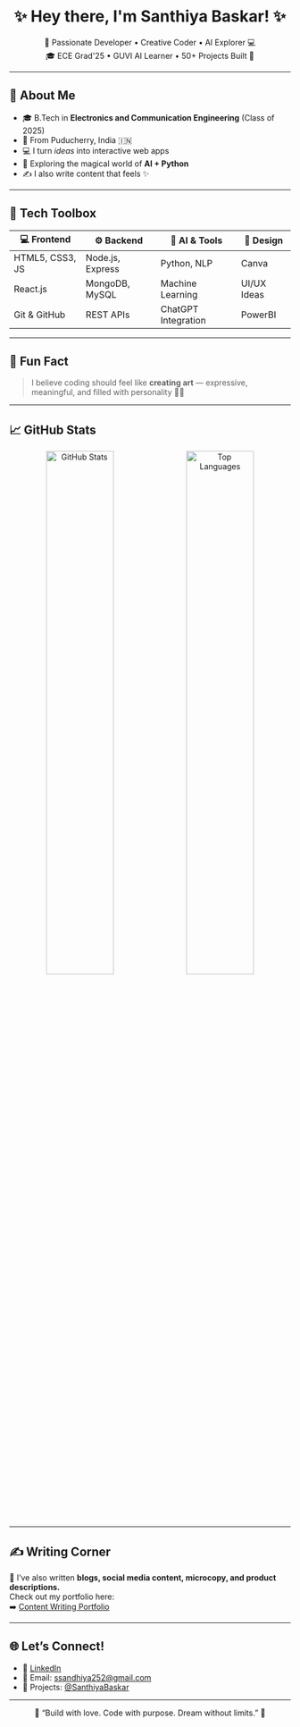 <h1 align="center">✨ Hey there, I'm Santhiya Baskar! ✨</h1>

<p align="center">
  🌸 Passionate Developer • Creative Coder • AI Explorer 💻<br>
  🎓 ECE Grad'25 • GUVI AI Learner • 50+ Projects Built 🚀
</p>

---

## 🌟 About Me

- 🎓 B.Tech in **Electronics and Communication Engineering** (Class of 2025)  
- 📍 From Puducherry, India 🇮🇳  
- 💻 I turn *ideas* into interactive web apps  
- 🧠 Exploring the magical world of **AI + Python**  
- ✍️ I also write content that feels ✨

---

## 🌈 Tech Toolbox

| 💻 Frontend | ⚙️ Backend | 🧠 AI & Tools | 🎨 Design |
|------------|------------|---------------|-----------|
| HTML5, CSS3, JS | Node.js, Express | Python, NLP | Canva |
| React.js | MongoDB, MySQL | Machine Learning | UI/UX Ideas |
| Git & GitHub | REST APIs | ChatGPT Integration | PowerBI |

---

## 🌸 Fun Fact

> I believe coding should feel like **creating art** — expressive, meaningful, and filled with personality 🎨✨

---

## 📈 GitHub Stats

<p align="center">
  <img src="https://github-readme-stats.vercel.app/api?username=SanthiyaBaskar&show_icons=true&theme=tokyonight" alt="GitHub Stats" width="49%"/>
  <img src="https://github-readme-stats.vercel.app/api/top-langs/?username=SanthiyaBaskar&layout=compact&theme=tokyonight" alt="Top Languages" width="49%"/>
</p>

---

## ✍️ Writing Corner

📝 I’ve also written **blogs, social media content, microcopy, and product descriptions.**  
Check out my portfolio here:  
➡️ [Content Writing Portfolio](https://github.com/SanthiyaBaskar/content-writing-portfolio)

---

## 🌐 Let’s Connect!

- 🔗 [LinkedIn](https://www.linkedin.com/in/santhiya-baskar-675a85258)  
- 📧 Email: ssandhiya252@gmail.com  
- 🧠 Projects: [@SanthiyaBaskar](https://github.com/SanthiyaBaskar)

---

<p align="center">
  🌟 “Build with love. Code with purpose. Dream without limits.” 🌟
</p>
